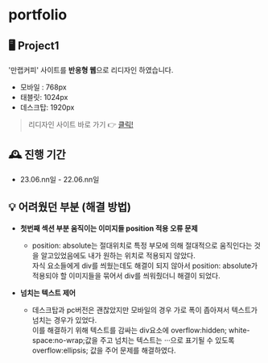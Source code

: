 # portfolio

## 🖥️ Project1
'만랩커피' 사이트를 <strong>반응형 웹</strong>으로 리디자인 하였습니다.</br>
- 모바일 : 768px</br>
- 태블릿: 1024px</br>
- 데스크탑: 1920px

> 리디자인 사이트 바로 가기 👉 [클릭!](https://jieun822.github.io/portfolio/project1/project1.html#)


## 🕰️ 진행 기간
* 23.06.nn일 - 22.06.nn일

## 💡 어려웠던 부분 (해결 방법)  
- **첫번째 섹션 부분 움직이는 이미지들 position 적용 오류 문제**
  - position: absolute는 절대위치로 특정 부모에 의해 절대적으로 움직인다는 것을 알고있었음에도 내가 원하는 위치로 적용되지 않았다. </br> 자식 요소들에게 div를 씌웠는데도 해결이 되지 않아서 position: absolute가 적용되야 할 이미지들을 묶어서 div를 씌워줬더니 해결이 되었다.
    
- **넘치는 텍스트 제어**
   - 데스크탑과 pc버전은 괜찮았지만 모바일의 경우 가로 폭이 좁아져서 텍스트가 넘치는 경우가 있었다.</br>이를 해결하기 위해 텍스트를 감싸는 div요소에 overflow:hidden; white-space:no-wrap;값을 주고 넘치는 텍스트는 ···으로 표기될 수 있도록 overflow:ellipsis; 값을 주어 문제를 해결하였다.
   

